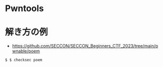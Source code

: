 # Pwntools
# 解き方の例
- https://github.com/SECCON/SECCON_Beginners_CTF_2023/tree/main/pwnable/poem

```bash
$ $ checksec poem
```
